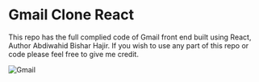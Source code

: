 <h1> Gmail Clone React </h1>


<p> This repo has the full complied code of Gmail front end built using React, Author Abdiwahid Bishar Hajir. 
If you wish to use any part of this repo or code please feel free to give me credit.</p>

![Gmail](https://user-images.githubusercontent.com/76221708/166391549-32e284bf-7550-43f9-939c-dc9b1ac94f20.png)
